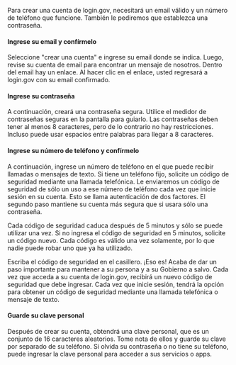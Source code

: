 Para crear una cuenta de login.gov, necesitará un email válido y un número de teléfono que funcione. También le pediremos que establezca una contraseña.
#### Ingrese su email y confírmelo

Seleccione "crear una cuenta" e ingrese su email donde se indica. Luego, revise su cuenta de email para encontrar un mensaje de nosotros. Dentro del email hay un enlace. Al hacer clic en el enlace, usted regresará a login.gov con su email confirmado.

#### Ingrese su contraseña

A continuación, creará una contraseña segura. Utilice el medidor de contraseñas seguras en la pantalla para guiarlo. Las contraseñas deben tener al menos 8 caracteres, pero de lo contrario no hay restricciones. Incluso puede usar espacios entre palabras para llegar a 8 caracteres.

#### Ingrese su número de teléfono y confírmelo

A continuación, ingrese un número de teléfono en el que puede recibir llamadas o mensajes de texto. Si tiene un teléfono fijo, solicite un código de seguridad mediante una llamada telefónica. Le enviaremos un código de seguridad de sólo un uso a ese número de teléfono cada vez que inicie sesión en su cuenta. Esto se llama autenticación de dos factores. El segundo paso mantiene su cuenta más segura que si usara sólo una contraseña.

Cada código de seguridad caduca después de 5 minutos y sólo se puede utilizar una vez. Si no ingresa el código de seguridad en 5 minutos, solicite un código nuevo. Cada código es válido una vez solamente, por lo que nadie puede robar uno que ya ha utilizado.

Escriba el código de seguridad en el casillero. ¡Eso es! Acaba de dar un paso importante para mantener a su persona y a su Gobierno a salvo. Cada vez que acceda a su cuenta de login.gov, recibirá un nuevo código de seguridad que debe ingresar. Cada vez que inicie sesión, tendrá la opción para obtener un código de seguridad mediante una llamada telefónica o mensaje de texto.

#### Guarde su clave personal

Después de crear su cuenta, obtendrá una clave personal, que es un conjunto de 16 caracteres aleatorios. Tome nota de ellos y guarde su clave por separado de su teléfono. Si olvida su contraseña o no tiene su teléfono, puede ingresar la clave personal para acceder a sus servicios o apps.
